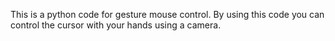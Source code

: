 This is a python code for gesture mouse control. By using this code you can control the 
cursor with your hands using a camera.